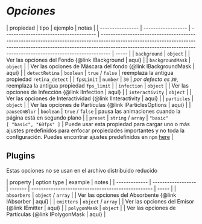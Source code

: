 # **_Opciones_**

| propiedad        | tipo               | ejemplo                                | notas                                                                                                                                                                                                                                          |
| ---------------- | ------------------ | -------------------------------------- | ---------------------------------------------------------------------------------------------------------------------------------------------------------------------------------------------------------------------------------------------- | ----- |
| `background`     | `object`           |                                        | Ver las opciones del Fondo {@link IBackground                                                                                                                                                                                                  | aquí} |
| `backgroundMask` | `object`           |                                        | Ver las opciones de Máscara del fondo {@link IBackgroundMask                                                                                                                                                                                   | aquí} |
| `detectRetina`   | `boolean`          | `true` / `false`                       | reemplaza la antigua propiedad `retina_detect`                                                                                                                                                                                                 |
| `fpsLimit`       | `number`           | `30`                                   | _por defecto es `30`_, reemplaza la antigua propiedad `fps_limit`                                                                                                                                                                              |
| `infection`      | `object`           |                                        | Ver las opciones de Infección {@link IInfection                                                                                                                                                                                                | aquí} |
| `interactivity`  | `object`           |                                        | Ver las opciones de Interactividad {@link IInteractivity                                                                                                                                                                                       | aquí} |
| `particles`      | `object`           |                                        | Ver las opciones de Partículas {@link IParticlesOptions                                                                                                                                                                                        | aquí} |
| `pauseOnBlur`    | `boolean`          | `true` / `false`                       | pausa las animaciones cuando la página está en segundo plano                                                                                                                                                                                   |
| `preset`         | `string` / `array` | `"basic"`<br /> `[ "basic", "60fps" ]` | Puede usar esta propiedad para cargar uno o más ajustes predefinidos para enfocar propiedades importantes y no toda la configuración. Puedes encontrar ajustes predefinidos en `npm` [here](https://www.npmjs.com/search?q=tsparticles-preset) |

## Plugins

Estas opciones no se usan en el archivo distribuido reducido

| property      | option type        | example | notes                                              |
| ------------- | ------------------ | ------- | -------------------------------------------------- | ----- |
| `absorbers`   | `object` / `array` |         | Ver las opciones del Absorbente {@link IAbsorber   | aquí} |
| `emitters`    | `object` / `array` |         | Ver las opciones del Emisor {@link IEmitter        | aquí} |
| `polygonMask` | `object`           |         | Ver las opciones de Partículas {@link IPolygonMask | aquí} |
